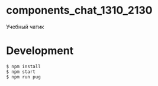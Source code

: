 # components_chat_1310_2130
Учебный чатик

# Development

```
$ npm install
$ npm start
$ npm run pug
```